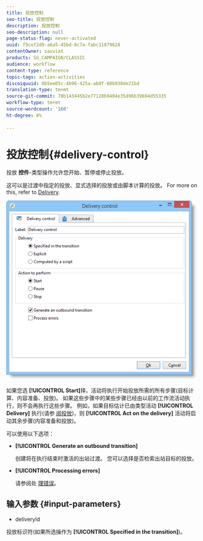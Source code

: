 ```yaml
---
title: 投放控制
seo-title: 投放控制
description: 投放控制
seo-description: null
page-status-flag: never-activated
uuid: f9cef2d9-a6a5-45bd-8c7a-fabc11879628
contentOwner: sauviat
products: SG_CAMPAIGN/CLASSIC
audience: workflow
content-type: reference
topic-tags: action-activities
discoiquuid: 0b5ee05c-4b96-425a-ab0f-60b930de21bd
translation-type: tm+mt
source-git-commit: 70b143445b2e77128b9404e35d96b39694d55335
workflow-type: tm+mt
source-wordcount: '160'
ht-degree: 8%

---
```



# 投放控制{#delivery-control}

投放 **控件**-类型操作允许您开始、暂停或停止投放。

这可以是过渡中指定的投放、显式选择的投放或由脚本计算的投放。 For more on this, refer to [Delivery](../../workflow/using/delivery.md).

![](assets/edit_diffusion_act.png)

如果您选 **[!UICONTROL Start]**&#x200B;择，活动将执行开始投放所需的所有步骤(目标计算、内容准备、投放)。 如果这些步骤中的某些步骤已经由以前的工作流活动执行，则不会再执行这些步骤。 例如，如果目标估计已由类型活动 **[!UICONTROL Delivery]** 执行(请参 [阅投放](../../workflow/using/delivery.md))，则 **[!UICONTROL Act on the delivery]** 活动将启动其余步骤(内容准备和投放)。

可以使用以下选项：

* **[!UICONTROL Generate an outbound transition]**

   创建将在执行结束时激活的出站过渡。 您可以选择是否检索出站目标的投放。

* **[!UICONTROL Processing errors]**

   请参阅处 [理错误](../../workflow/using/monitoring-workflow-execution.md#processing-errors)。

## 输入参数 {#input-parameters}

* deliveryId

投放标识符(如果所选操作为 **[!UICONTROL Specified in the transition]**)。
